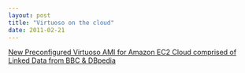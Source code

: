 ```yaml
---
layout: post
title: "Virtuoso on the cloud"
date: 2011-02-21
---
```


<a href="http://www.openlinksw.com/blog/kidehen@openlinksw.com/blog/?id=1657">New Preconfigured Virtuoso AMI for Amazon EC2 Cloud comprised of Linked Data from BBC &amp; DBpedia</a>

&nbsp;

&nbsp;

